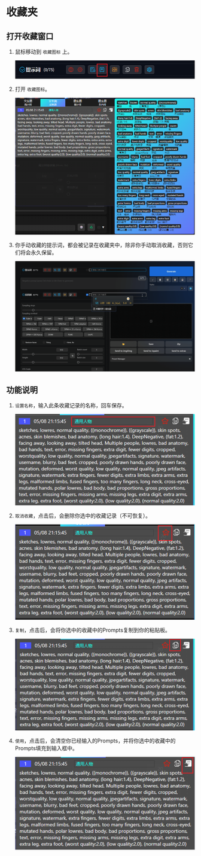# 收藏夹

## 打开收藏窗口

1. 鼠标移动到 `收藏图标` 上。

   ![](../assets/images/Favorite/favorite_btn.png)

2. 打开 `收藏图标`。

   ![](../assets/images/Favorite/favorite.png)

3. 你手动收藏的提示词，都会被记录在收藏夹中，除非你手动取消收藏，否则它们将会永久保留。

   ![](../assets/images/demo.history_favorite.gif)

## 功能说明

1. `设置名称`，输入此条收藏记录的名称，回车保存。

   ![](../assets/images/Favorite/name.png)

2. `取消收藏`，点击后，会删除你选中的收藏记录（不可恢复）。

   ![](../assets/images/Favorite/favorite_icon.png)

3. `复制`，点击后，会将你选中的收藏中的Prompts复制到你的粘贴板。

   ![](../assets/images/Favorite/copy.png)

4. `使用`，点击后，会清空你已经输入的Prompts，并将你选中的收藏中的Prompts填充到输入框中。

   ![](../assets/images/Favorite/use.png)